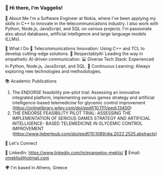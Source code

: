 ### 👋 Hi there, I'm Vaggelis!
🚀 About Me
I'm a Software Engineer at Nokia, where I've been applying my skills in C++ to innovate in the telecommunications industry. I also work with Python, Node.js, JavaScript, and SQL on various projects.
I'm passionate also about databases, artificial intelligence and large language models (LLMs).

🌟 What I Do
📡 Telecommunications Innovation: Using C++ and TCL to develop cutting-edge solutions.
🤖 RespectablyAI: Leading the way in empathetic AI-driven communication.
💻 Diverse Tech Stack: Experienced in Python, Node.js, JavaScript, and SQL.
🧠 Continuous Learning: Always exploring new technologies and methodologies.

📚 Academic Publications

1. The ENDORSE feasibility pre-pilot trial: Assessing an innovative integrated platform, implementing serious games strategy and artificial intelligence-based telemedicine for glycemic control improvement (https://onlinelibrary.wiley.com/doi/epdf/10.1111/pedi.13400)
2. THE ENDORSE FEASIBILITY PILOT TRIAL: ASSESSING THE IMPLEMENTATION OF SERIOUS GAMES STRATEGY AND ARTIFICIAL INTELLIGENCE- BASED TELEMEDICINE IN GLYCEMIC CONTROL IMPROVEMENT  (https://www.liebertpub.com/doi/epdf/10.1089/dia.2022.2525.abstracts)

🤝 Let's Connect

💼 LinkedIn: https://www.linkedin.com/in/evangelos-meklis/
📧 Email: vmeklis@hotmail.com

🌍  I'm based in Athens, Greece

